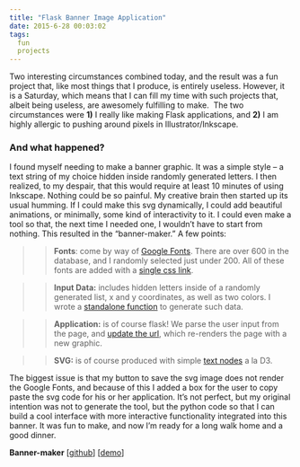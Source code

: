 ```yaml
---
title: "Flask Banner Image Application"
date: 2015-6-28 00:03:02
tags:
  fun
  projects
---
```


Two interesting circumstances combined today, and the result was a fun project that, like most things that I produce, is entirely useless. However, it is a Saturday, which means that I can fill my time with such projects that, albeit being useless, are awesomely fulfilling to make.  The two circumstances were **1)** I really like making Flask applications, and **2)** I am highly allergic to pushing around pixels in Illustrator/Inkscape.


### And what happened?

I found myself needing to make a banner graphic. It was a simple style – a text string of my choice hidden inside randomly generated letters. I then realized, to my despair, that this would require at least 10 minutes of using Inkscape. Nothing could be so painful. My creative brain then started up its usual humming. If I could make this svg dynamically, I could add beautiful animations, or minimally, some kind of interactivity to it. I could even make a tool so that, the next time I needed one, I wouldn’t have to start from nothing. This resulted in the “banner-maker.” A few points:

  >> **Fonts**: come by way of [Google Fonts](https://www.google.com/fonts). There are over 600 in the database, and I randomly selected just under 200. All of these fonts are added with a [single css link](https://github.com/vsoch/banner-maker/blob/master/templates/generate.html#L17).

  >> **Input Data:** includes hidden letters inside of a randomly generated list, x and y coordinates, as well as two colors. I wrote a [standalone function](https://github.com/vsoch/banner-maker/blob/master/make_logo.py#L13) to generate such data.

  >> **Application:** is of course flask! We parse the user input from the page, and [update the url](https://github.com/vsoch/banner-maker/blob/master/templates/generate.html#L86), which re-renders the page with a new graphic.

  >> **SVG:** is of course produced with simple [text nodes](https://github.com/vsoch/banner-maker/blob/master/templates/generate.html#L135) a la D3.




The biggest issue is that my button to save the svg image does not render the Google Fonts, and because of this I added a box for the user to copy paste the svg code for his or her application. It’s not perfect, but my original intention was not to generate the tool, but the python code so that I can build a cool interface with more interactive functionality integrated into this banner. It was fun to make, and now I’m ready for a long walk home and a good dinner.

**Banner-maker** [[github](https://github.com/vsoch/banner-maker)] [[demo](http://www.vbmis.com/bmi/project/banner)]

 


